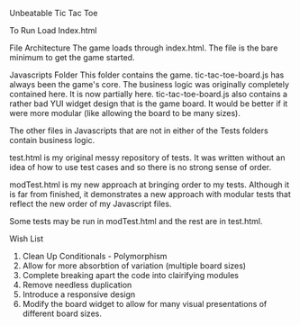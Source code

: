 Unbeatable Tic Tac Toe

To Run Load Index.html

File Architecture
The game loads through index.html. The file is the bare minimum to get the game started.

Javascripts Folder
This folder contains the game.
tic-tac-toe-board.js has always been the game's core. The business logic was originally completely contained here. It is now partially here.
tic-tac-toe-board.js also contains a rather bad YUI widget design that is the game board. It would be better if it were more modular (like allowing the board to be many sizes).

The other files in Javascripts that are not in either of the Tests folders contain business logic.

test.html is my original messy repository of tests. It was written without an idea of how to use test cases and so there is no strong sense of order.

modTest.html is my new approach at bringing order to my tests. Although it is far from finished, it demonstrates a new approach with modular tests that reflect the new order of my Javascript files.

Some tests may be run in modTest.html and the rest are in test.html.

Wish List
1. Clean Up Conditionals - Polymorphism
2. Allow for more absorbtion of variation (multiple board sizes)
3. Complete breaking apart the code into clairifying modules
4. Remove needless duplication
5. Introduce a responsive design
6. Modify the board widget to allow for many visual presentations of different board sizes.

